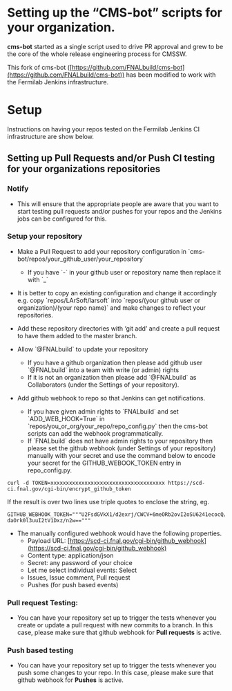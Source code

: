 Setting up the “CMS-bot” scripts for your organization.
=================================================================================================================

**cms-bot** started as a single script used to drive PR approval and grew to be the core of the whole release engineering process for CMSSW.

This fork of cms-bot ([https://github.com/FNALbuild/cms-bot](https://github.com/FNALbuild/cms-bot)) has been modified to work with the Fermilab Jenkins infrastructure.

Setup
================

Instructions on having your repos tested on the Fermilab Jenkins CI infrastructure are show below.

Setting up Pull Requests and/or Push CI testing for your organizations repositories
---------------------------------------------------------------------------------------------------------------------------------------------------------------------------

### Notify

-   This will ensure that the appropriate people are aware that you want to start testing pull requests and/or pushes for your repos and the Jenkins jobs can be configured for this.

### Setup your repository

-   Make a Pull Request to add your repository configuration in \`cms-bot/repos/your_github_user/your_repository\`
    -   If you have \`-\` in your github user or repository name then replace it with \`_\`
-   It is better to copy an existing configuration and change it accordingly e.g. copy \`repos/LArSoft/larsoft\` into \`repos/(your github user or organization)/(your repo name)\` and make changes to reflect your repositories.
-   Add these repository directories with ‘git add’ and create a pull request to have them added to the master branch.

-   Allow \`@FNALbuild\` to update your repository
    -   If you have a github organization then please add github user \`@FNALbuild\` into a team with write (or admin) rights
    -   If it is not an organization then please add \`@FNALbuild\` as Collaborators (under the Settings of your repository).

-   Add github webhook to repo so that Jenkins can get notifications.
    -   If you have given admin rights to \`FNALbuild\` and set \`ADD_WEB_HOOK=True\` in \`repos/you_or_org/your_repo/repo_config.py\` then the cms-bot scripts can add the webhook programmatically.
    -   If \`FNALbuild\` does not have admin rights to your repository then please set the github webhook (under Settings of your repository) manually with your secret and use the command below to encode your secret for the GITHUB_WEBOOK_TOKEN entry in repo_config.py.

<!-- -->

    curl -d TOKEN=xxxxxxxxxxxxxxxxxxxxxxxxxxxxxxxxxxxxx https://scd-ci.fnal.gov/cgi-bin/encrypt_github_token

If the result is over two lines use triple quotes to enclose the string, eg.

    GITHUB_WEBHOOK_TOKEN="""U2FsdGVkX1/d2exrj/CWCV+6meORb2ovI2oSU6241ecocQ/58Qm6Ud371xukIlLr
    daOrk0l3uuI2tV1Dxz/n2w==""" 

-   The manually configured webhook would have the following properties.
    -   Payload URL: [https://scd-ci.fnal.gov/cgi-bin/github_webhook](https://scd-ci.fnal.gov/cgi-bin/github_webhook)
    -   Content type: application/json
    -   Secret: any password of your choice
    -   Let me select individual events: Select
    -   Issues, Issue comment, Pull request
    -   Pushes (for push based events)

### Pull request Testing:

-   You can have your repository set up to trigger the tests whenever you create or update a pull request with new commits to a branch. In this case, please make sure that github webhook for **Pull requests** is active.

### Push based testing

-   You can have your repository set up to trigger the tests whenever you push some changes to your repo. In this case, please make sure that github webhook for **Pushes** is active.
